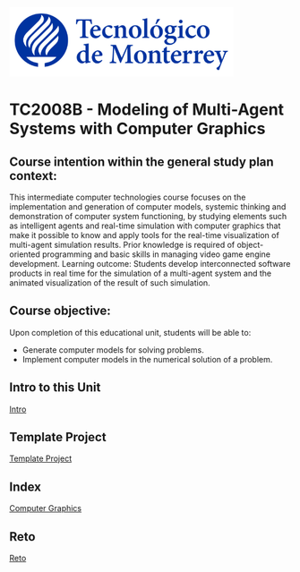 ![Tec de Monterrey](images/logotecmty.png)
# TC2008B - Modeling of Multi-Agent Systems with Computer Graphics

## Course intention within the general study plan context:
This intermediate computer technologies course focuses on the implementation and generation of computer models, systemic thinking and demonstration of computer system functioning, by studying elements such as intelligent agents and real-time simulation with computer graphics that make it possible to know and apply tools for the real-time visualization of multi-agent simulation results. Prior knowledge is required of object-oriented programming and basic skills in managing video game engine development. Learning outcome: Students develop interconnected software products in real time for the simulation of a multi-agent system and the animated visualization of the result of such simulation.

## Course objective:
Upon completion of this educational unit, students will be able to:
* Generate computer models for solving problems.
* Implement computer models in the numerical solution of a problem.

## Intro to this Unit
[Intro](/slides/00-intro.pdf)

## Template Project
[Template Project](/template-project/README.md)

## Index
[Computer Graphics](https://meeplab2015.github.io/tc2008b-agodic24-101/docs/intro)

## Reto
[Reto](https://github.com/Manchas2k4/tc2008b/blob/main/project-fj2024/Reto%20FJ2024.docx)
